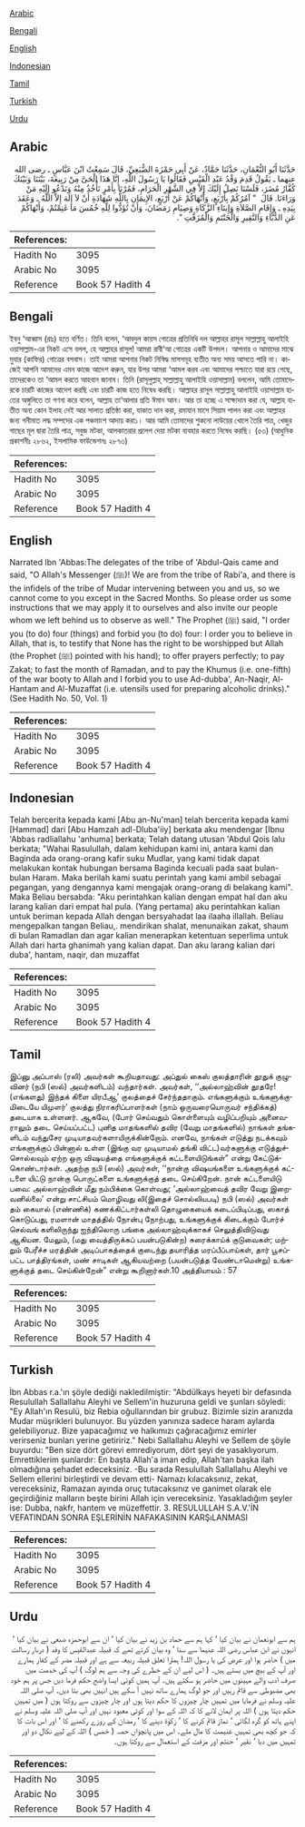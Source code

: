 [Arabic](#arabic)

[Bengali](#bengali)

[English](#english)

[Indonesian](#indonesian)

[Tamil](#tamil)

[Turkish](#turkish)

[Urdu](#urdu)

## Arabic


<div dir="rtl" lang="ar" style={{fontSize:'larger',backgroundColor:'#f8f9fa',padding:20}}>
حَدَّثَنَا أَبُو النُّعْمَانِ، حَدَّثَنَا حَمَّادٌ، عَنْ أَبِي حَمْزَةَ الضُّبَعِيِّ، قَالَ سَمِعْتُ ابْنَ عَبَّاسٍ ـ رضى الله عنهما ـ يَقُولُ قَدِمَ وَفْدُ عَبْدِ الْقَيْسِ فَقَالُوا يَا رَسُولَ اللَّهِ، إِنَّا هَذَا الْحَىَّ مِنْ رَبِيعَةَ، بَيْنَنَا وَبَيْنَكَ كُفَّارُ مُضَرَ، فَلَسْنَا نَصِلُ إِلَيْكَ إِلاَّ فِي الشَّهْرِ الْحَرَامِ، فَمُرْنَا بِأَمْرٍ نَأْخُذُ مِنْهُ وَنَدْعُو إِلَيْهِ مَنْ وَرَاءَنَا‏.‏ قَالَ ‏ "‏ آمُرُكُمْ بِأَرْبَعٍ، وَأَنْهَاكُمْ عَنْ أَرْبَعٍ، الإِيمَانِ بِاللَّهِ شَهَادَةِ أَنْ لاَ إِلَهَ إِلاَّ اللَّهُ ـ وَعَقَدَ بِيَدِهِ ـ وَإِقَامِ الصَّلاَةِ وَإِيتَاءِ الزَّكَاةِ وَصِيَامِ رَمَضَانَ، وَأَنْ تُؤَدُّوا لِلَّهِ خُمُسَ مَا غَنِمْتُمْ، وَأَنْهَاكُمْ عَنِ الدُّبَّاءِ وَالنَّقِيرِ وَالْحَنْتَمِ وَالْمُزَفَّتِ ‏"‏‏.‏
</div>
<div style={{backgroundColor:'#f8f9fa',padding:20, marginBottom: 10}}><table> <thead> <tr> <th>References:</th> <th></th> </tr> </thead> <tbody><tr><td>Hadith No</td><td>3095</td></tr><tr><td>Arabic No</td><td>3095</td></tr><tr><td>Reference</td><td>Book 57 Hadith 4</td></tr></tbody></table></div>

## Bengali


<div dir="ltr" lang="bn" style={{fontSize:'larger',backgroundColor:'#f8f9fa',padding:20}}>
ইবনু ‘আব্বাস (রাঃ) হতে বর্ণিত। তিনি বলেন, ‘আবদুল কায়স গোত্রের প্রতিনিধি দল আল্লাহর রাসূল সাল্লাল্লাহু আলাইহি ওয়াসাল্লাম-এর নিকট এসে বলল, হে আল্লাহর রাসূল! আমরা রাবী‘আ গোত্রের একটি উপদল। আপনার ও আমাদের মাঝে মুযার (কাফির) গোত্রের বসবাস। তাই আমরা আপনার নিকট নিষিদ্ধ মাসসমূহ ব্যতীত অন্য সময় আসতে পারি না। কাজেই আপনি আমাদের এমন কাজে আদেশ করুন, যার উপর আমরা ‘আমল করব এবং আমাদের পশ্চাতে যারা রয়ে গেছে, তাদেরকেও তা ‘আমল করতে আহবান জানাব। তিনি (রাসূলুল্লাহ্ সাল্লাল্লাহু আলাইহি ওয়াসাল্লাম) বললেন, আমি তোমাদেরকে চারটি কাজের আদেশ করছি এবং চারটি কাজ হতে নিষেধ করছি। আল্লাহর রাসূল সাল্লাল্লাহু আলাইহি ওয়াসাল্লাম হাতের অঙ্গুলিতে তা গণনা করে বলেন, আল্লাহ তা‘আলার প্রতি ঈমান আন। আর তা হচ্ছে এ সাক্ষ্যদান করা যে, আল্লাহ ব্যতীত অন্য কোন ইলাহ নেই আর সালাত প্রতিষ্ঠা করা, যাকাত দান করা, রমাযান মাসে সিয়াম পালন করা এবং আল্লাহর জন্য গনীমাত লদ্ধ সম্পদের এক পঞ্চমাংশ আদায় করা১। আর আমি তোমাদের শুকনো লাউয়ের খোলে তৈরি পাত্র, খেজুর গাছের মূল দ্বারা তৈরি পাত্র, সবুজ মটকা, আলকাতরার প্রলেপ দেয়া মটকা ব্যবহার করতে নিষেধ করছি। (৫৩) (আধুনিক প্রকাশনীঃ ২৮৬২, ইসলামিক ফাউন্ডেশনঃ ২৮৭৩)
</div>
<div style={{backgroundColor:'#f8f9fa',padding:20, marginBottom: 10}}><table> <thead> <tr> <th>References:</th> <th></th> </tr> </thead> <tbody><tr><td>Hadith No</td><td>3095</td></tr><tr><td>Arabic No</td><td>3095</td></tr><tr><td>Reference</td><td>Book 57 Hadith 4</td></tr></tbody></table></div>

## English


<div dir="ltr" lang="en" style={{fontSize:'larger',backgroundColor:'#f8f9fa',padding:20}}>
Narrated Ibn 'Abbas:The delegates of the tribe of 'Abdul-Qais came and said, "O Allah's Messenger (ﷺ)! We are from the tribe of Rabi'a, and there is the infidels of the tribe of Mudar intervening between you and us, so we cannot come to you except in the Sacred Months. So please order us some instructions that we may apply it to ourselves and also invite our people whom we left behind us to observe as well." The Prophet (ﷺ) said, "I order you (to do) four (things) and forbid you (to do) four: I order you to believe in Allah, that is, to testify that None has the right to be worshipped but Allah (the Prophet (ﷺ) pointed with his hand); to offer prayers perfectly; to pay Zakat; to fast the month of Ramadan, and to pay the Khumus (i.e. one-fifth) of the war booty to Allah and I forbid you to use Ad-dubba', An-Naqir, Al-Hantam and Al-Muzaffat (i.e. utensils used for preparing alcoholic drinks)." (See Hadith No. 50, Vol. 1)
</div>
<div style={{backgroundColor:'#f8f9fa',padding:20, marginBottom: 10}}><table> <thead> <tr> <th>References:</th> <th></th> </tr> </thead> <tbody><tr><td>Hadith No</td><td>3095</td></tr><tr><td>Arabic No</td><td>3095</td></tr><tr><td>Reference</td><td>Book 57 Hadith 4</td></tr></tbody></table></div>

## Indonesian


<div dir="ltr" lang="id" style={{fontSize:'larger',backgroundColor:'#f8f9fa',padding:20}}>
Telah bercerita kepada kami [Abu an-Nu'man] telah bercerita kepada kami [Hammad] dari [Abu Hamzah adl-Dluba'iiy] berkata aku mendengar [Ibnu 'Abbas radliallahu 'anhuma] berkata; Telah datang utusan 'Abdul Qois lalu berkata; "Wahai Rasulullah, dalam kehidupan kami ini, antara kami dan Baginda ada orang-orang kafir suku Mudlar, yang kami tidak dapat melakukan kontak hubungan bersama Baginda kecuali pada saat bulan-bulan Haram. Maka berilah kami suatu perintah yang kami ambil sebagai pegangan, yang dengannya kami mengajak orang-orang di belakang kami". Maka Beliau bersabda: "Aku perintahkan kalian dengan empat hal dan aku larang kalian dari empat hal pula. (Yang pertama) aku perintahkan kalian untuk beriman kepada Allah dengan bersyahadat laa ilaaha illallah. Beliau mengepalkan tangan Beliau,. mendirikan shalat, menunaikan zakat, shaum di bulan Ramadlan dan agar kalian menerapkan ketentuan seperlima untuk Allah dari harta ghanimah yang kalian dapat. Dan aku larang kalian dari duba', hantam, naqir, dan muzaffat
</div>
<div style={{backgroundColor:'#f8f9fa',padding:20, marginBottom: 10}}><table> <thead> <tr> <th>References:</th> <th></th> </tr> </thead> <tbody><tr><td>Hadith No</td><td>3095</td></tr><tr><td>Arabic No</td><td>3095</td></tr><tr><td>Reference</td><td>Book 57 Hadith 4</td></tr></tbody></table></div>

## Tamil


<div dir="ltr" lang="ta" style={{fontSize:'larger',backgroundColor:'#f8f9fa',padding:20}}>
இப்னு அப்பாஸ் (ரலி) அவர்கள் கூறியதாவது: அப்துல் கைஸ் குலத்தாரின் தூதுக் குழுவினர் (நபி (ஸல்) அவர்களிடம்) வந்தார்கள். அவர்கள், ‘‘அல்லாஹ்வின் தூதரே! (எங்களது) இந்தக் கிளை யிரபீஆ’ குலத்தைச் சேர்ந்ததாகும். எங்களுக்கும் உங்களுக்குமிடையே யிமுளர்’ குலத்து நிராகரிப்பாளர்கள் (நாம் ஒருவரையொருவர் சந்திக்கத்) தடையாக உள்ளனர். ஆகவே, (போர் செய்வதும் கொள்ளையும் வழிப்பறியும் அனைவராலும் தடை செய்யப்பட்ட) புனித மாதங்களில் தவிர (வேறு மாதங்களில்) நாங்கள் தங்களிடம் வந்துசேர முடியாதவர்களாயிருக்கின்றோம். எனவே, நாங்கள் எடுத்து நடக்கவும் எங்களுக்குப் பின்னால் உள்ள (இங்கு வர முடியாமல் தங்கி விட்ட)வர்களுக்கு எடுத்துச்சொல்லவும் ஏற்ற ஒரு விஷயத்தை எங்களுக்குக் கட்டளையிடுங்கள்” என்று கேட்டுக்கொண்டார்கள். அதற்கு நபி (ஸல்) அவர்கள், ‘‘நான்கு விஷயங்களை உங்களுக்குக் கட்டளை யிட்டு நான்கு பொருட்களை உங்களுக்குத் தடை செய்கிறேன். நான் கட்டளையிடு பவை: அல்லாஹ்வின் மீது நம்பிக்கை கொள்வது; ‘அல்லாஹ்வைத் தவிர வேறு இறைவனில்லை’ என்று சாட்சியம் மொழிவது லி(இதைச் சொல்லியபடி) நபி (ஸல்) அவர்கள் தம் கையால் (எண்ணிக்) கணக்கிட்டார்கள்லி தொழுகையைக் கடைப்பிடிப்பது, ஸகாத் கொடுப்பது, ரமளான் மாதத்தில் நோன்பு நோற்பது, உங்களுக்குக் கிடைக்கும் போர்ச் செல்வங் களிலிருந்து ஐந்திலொரு பங்கை அல்லாஹ்வுக்காகச் செலுத்திவிடுவது ஆகியன. மேலும், (மது வைத்திருக்கப் பயன்படுகின்ற) சுரைக்காய்க் குடுவைகள்; மற்றும் பேரீச்ச மரத்தின் அடிப்பாகத்தைக் குடைந்து தயாரித்த மரப்பீப்பாய்கள், தார் பூசப்பட்ட பாத்திரங்கள், மண் சாடிகள் ஆகியவற்றை (பயன்படுத்த வேண்டாமென்று) உங்களுக்குத் தடை செய்கின்றேன்” என்று கூறினார்கள்.10 அத்தியாயம் : 57
</div>
<div style={{backgroundColor:'#f8f9fa',padding:20, marginBottom: 10}}><table> <thead> <tr> <th>References:</th> <th></th> </tr> </thead> <tbody><tr><td>Hadith No</td><td>3095</td></tr><tr><td>Arabic No</td><td>3095</td></tr><tr><td>Reference</td><td>Book 57 Hadith 4</td></tr></tbody></table></div>

## Turkish


<div dir="ltr" lang="tr" style={{fontSize:'larger',backgroundColor:'#f8f9fa',padding:20}}>
İbn Abbas r.a.'ın şöyle dediği nakledilmiştir: "Abdülkays heyeti bir defasında Resulullah Sallallahu Aleyhi ve Sellem'in huzuruna geldi ve şunları söyledi: "Ey Allah'ın Resulü, biz Rebia oğullarından bir grubuz. Bizimle sizin aranızda Mudar müşrikleri bulunuyor. Bu yüzden yanınıza sadece haram aylarda gelebiliyoruz. Bize yapacağımız ve halkımızı çağıracağımız emirler verirseniz bunları yerine getiririz." Nebi Sallallahu Aleyhi ve Sellem de şöyle buyurdu: "Ben size dört görevi emrediyorum, dört şeyi de yasaklıyorum. Emrettiklerim şunlardır: En başta Allah'a iman edip, Allah'tan başka ilah olmadığına şehadet edeceksiniz. -Bu sırada Resulullah Sallallahu Aleyhi ve Sellem ellerini birleştirdi ve devam etti- Namazı kılacaksınız, zekat, vereceksiniz, Ramazan ayında oruç tutacaksınız ve ganimet olarak ele geçirdiğiniz malların beşte birini Allah için vereceksiniz. Yasakladığım şeyler ise: Dubba, nakfr, hantem ve müzeffettir. 3. RESULULLAH S.A.V.'İN VEFATINDAN SONRA EŞLERİNİN NAFAKASININ KARŞıLANMASI
</div>
<div style={{backgroundColor:'#f8f9fa',padding:20, marginBottom: 10}}><table> <thead> <tr> <th>References:</th> <th></th> </tr> </thead> <tbody><tr><td>Hadith No</td><td>3095</td></tr><tr><td>Arabic No</td><td>3095</td></tr><tr><td>Reference</td><td>Book 57 Hadith 4</td></tr></tbody></table></div>

## Urdu


<div dir="rtl" lang="ur" style={{fontSize:'larger',backgroundColor:'#f8f9fa',padding:20}}>
ہم سے ابونعمان نے بیان کیا ‘ کہا ہم سے حماد بن زید نے بیان کیا ‘ ان سے ابوحمزہ ضبعی نے بیان کیا ‘ انہوں نے ابن عباس رضی اللہ عنہما سے سنا ‘ وہ بیان کرتے تھے کہ قبیلہ عبدالقیس کا وفد ( دربار رسالت میں ) حاضر ہوا اور عرض کی یا رسول اللہ! ہمارا تعلق قبیلہ ربیعہ سے ہے اور قبیلہ مضر کے کفار ہمارے اور آپ کے بیچ میں بستے ہیں۔ ( اس لیے ان کے خطرے کی وجہ سے ہم لوگ ) آپ کی خدمت میں صرف ادب والے مہینوں میں حاضر ہو سکتے ہیں۔ آپ ہمیں کوئی ایسا واضح حکم فرما دیں جس پر ہم خود بھی مضبوطی سے قائم رہیں اور جو لوگ ہمارے ساتھ نہیں آ سکے ہیں انہیں بھی بتا دیں۔ آپ صلی اللہ علیہ وسلم نے فرمایا میں تمہیں چار چیزوں کا حکم دیتا ہوں اور چار چیزوں سے روکتا ہوں ( میں تمہیں حکم دیتا ہوں ) اللہ پر ایمان لانے کا کہ اللہ کے سوا اور کوئی معبود نہیں اور آپ صلی اللہ علیہ وسلم نے اپنے ہاتھ کو گرہ لگائی ‘ نماز قائم کرنے کا ‘ زکوٰۃ دینے کا ‘ رمضان کے روزے رکھنے کا ‘ اور اس بات کا کہ جو کچھ بھی تمہیں غنیمت کا مال ملے۔ اس میں پانچواں حصہ ( خمس ) اللہ کے لیے نکال دو اور تمہیں میں دبا ‘ نقیر ‘ حنتم اور مزفت کے استعمال سے روکتا ہوں۔
</div>
<div style={{backgroundColor:'#f8f9fa',padding:20, marginBottom: 10}}><table> <thead> <tr> <th>References:</th> <th></th> </tr> </thead> <tbody><tr><td>Hadith No</td><td>3095</td></tr><tr><td>Arabic No</td><td>3095</td></tr><tr><td>Reference</td><td>Book 57 Hadith 4</td></tr></tbody></table></div>